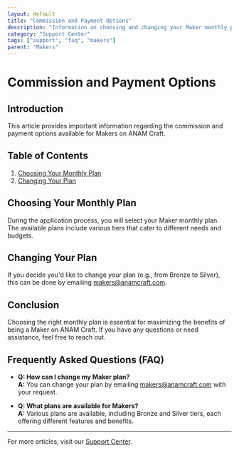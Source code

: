 ```yaml
---
layout: default
title: "Commission and Payment Options"
description: "Information on choosing and changing your Maker monthly plan."
category: "Support Center"
tags: ["support", "faq", "makers"]
parent: "Makers"
---
```


# Commission and Payment Options

## Introduction

This article provides important information regarding the commission and payment options available for Makers on ANAM Craft.

## Table of Contents
1. [Choosing Your Monthly Plan](#choosing-your-monthly-plan)
2. [Changing Your Plan](#changing-your-plan)

## Choosing Your Monthly Plan

During the application process, you will select your Maker monthly plan. The available plans include various tiers that cater to different needs and budgets.

## Changing Your Plan

If you decide you'd like to change your plan (e.g., from Bronze to Silver), this can be done by emailing [makers@anamcraft.com](mailto:makers@anamcraft.com).

## Conclusion

Choosing the right monthly plan is essential for maximizing the benefits of being a Maker on ANAM Craft. If you have any questions or need assistance, feel free to reach out.

## Frequently Asked Questions (FAQ)

- **Q: How can I change my Maker plan?**  
  **A:** You can change your plan by emailing makers@anamcraft.com with your request.

- **Q: What plans are available for Makers?**  
  **A:** Various plans are available, including Bronze and Silver tiers, each offering different features and benefits.
---

For more articles, visit our [Support Center](https://support.anamcraft.com).
